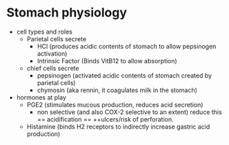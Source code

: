 # Stomach physiology
- cell types and roles
    + Parietal cells secrete
        * HCl (produces acidic contents of stomach to allow pepsinogen activation)
        * Intrinsic Factor (Binds VitB12 to allow absorption)
    + chief cells secrete
        * pepsinogen (activated acidic contents of stomach created by parietal cells)
        * chymosin (aka rennin, it coagulates milk in the stomach)
- hormones at play
    + PGE2 (stimulates mucous production, reduces acid secretion)
        * non selective (and also COX-2 selective to an extent) reduce this == acidification == ++ulcers/risk of perforation.
    + Histamine (binds H2 receptors to indirectly increase gastric acid production)